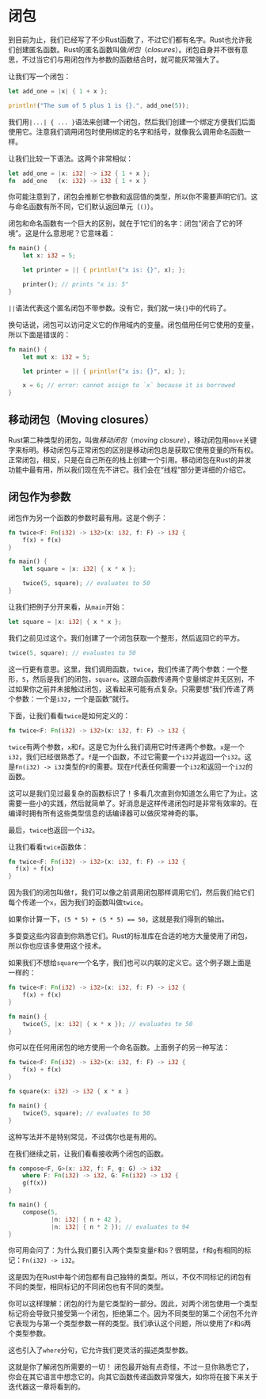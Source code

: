 # 闭包
到目前为止，我们已经写了不少Rust函数了，不过它们都有名字。Rust也允许我们创建匿名函数。Rust的匿名函数叫做*闭包*（*closures*）。闭包自身并不很有意思，不过当它们与用闭包作为参数的函数结合时，就可能灰常强大了。

让我们写一个闭包：
```rust
let add_one = |x| { 1 + x };

println!("The sum of 5 plus 1 is {}.", add_one(5));
```
我们用`|...| { ... }`语法来创建一个闭包，然后我们创建一个绑定方便我们后面使用它。注意我们调用闭包时使用绑定的名字和括号，就像我么调用命名函数一样。

让我们比较一下语法。这两个非常相似：
```rust
let add_one = |x: i32| -> i32 { 1 + x };
fn  add_one   (x: i32) -> i32 { 1 + x }
```
你可能注意到了，闭包会推断它参数和返回值的类型，所以你不需要声明它们。这与命名函数有所不同，它们默认返回单元（`()`）。

闭包和命名函数有一个巨大的区别，就在于1它们的名字：闭包“闭合了它的环境”。这是什么意思呢？它意味着：
```rust
fn main() {
    let x: i32 = 5;

    let printer = || { println!("x is: {}", x); };

    printer(); // prints "x is: 5"
}
```
`||`语法代表这个匿名闭包不带参数。没有它，我们就一块`{}`中的代码了。

换句话说，闭包可以访问定义它的作用域内的变量。闭包借用任何它使用的变量，所以下面是错误的：
```rust
fn main() {
    let mut x: i32 = 5;

    let printer = || { println!("x is: {}", x); };

    x = 6; // error: cannot assign to `x` because it is borrowed
}
```

## 移动闭包（Moving closures）
Rust第二种类型的闭包，叫做*移动闭包*（*moving closure*），移动闭包用`move`关键字来标明。移动闭包与正常闭包的区别是移动闭包总是获取它使用变量的所有权。正常闭包，相反，只是在自己所在的栈上创建一个引用。移动闭包在Rust的并发功能中最有用，所以我们现在先不讲它。我们会在“线程”部分更详细的介绍它。

## 闭包作为参数
闭包作为另一个函数的参数时最有用。这是个例子：
```rust
fn twice<F: Fn(i32) -> i32>(x: i32, f: F) -> i32 {
    f(x) + f(x)
}

fn main() {
    let square = |x: i32| { x * x };

    twice(5, square); // evaluates to 50
}
```
让我们把例子分开来看，从`main`开始：
```rust
let square = |x: i32| { x * x };
```
我们之前见过这个。我们创建了一个闭包获取一个整形，然后返回它的平方。
```rust
twice(5, square); // evaluates to 50
```
这一行更有意思。这里，我们调用函数，`twice`，我们传递了两个参数：一个整形，`5`，然后是我们的闭包，`square`。这跟向函数传递两个变量绑定并无区别，不过如果你之前并未接触过闭包，这看起来可能有点复杂。只需要想“我们传递了两个参数：一个是`i32`，一个是函数”就行。

下面，让我们看看`twice`是如何定义的：
```rust
fn twice<F: Fn(i32) -> i32>(x: i32, f: F) -> i32 {
```
`twice`有两个参数，`x`和`f`。这是它为什么我们调用它时传递两个参数。`x`是一个`i32`，我们已经很熟悉了。`f`是一个函数，不过它需要一个`i32`并返回一个`i32`。这是`Fn(i32) -> i32`类型的`F`的需要。现在`F`代表任何需要一个`i32`和返回一个`i32`的函数。

这可以是我们见过最复杂的函数标识了！多看几次直到你知道怎么用它了为止。这需要一些小的实践，然后就简单了。好消息是这样传递闭包时是非常有效率的。在编译时拥有所有这些类型信息的话编译器可以做灰常神奇的事。

最后，`twice`也返回一个`i32`。

让我们看看`twice`函数体：
```rust
fn twice<F: Fn(i32) -> i32>(x: i32, f: F) -> i32 {
  f(x) + f(x)
}
```
因为我们的闭包叫做`f`，我们可以像之前调用闭包那样调用它们，然后我们给它们每个传递一个`x`，因为我们的函数叫做`twice`。

如果你计算一下，`(5 * 5) + (5 * 5) == 50`，这就是我们得到的输出。

多耍耍这些内容直到你熟悉它们。Rust的标准库在合适的地方大量使用了闭包，所以你也应该多使用这个技术。

如果我们不想给`square`一个名字，我们也可以内联的定义它。这个例子跟上面是一样的：
```rust
fn twice<F: Fn(i32) -> i32>(x: i32, f: F) -> i32 {
    f(x) + f(x)
}

fn main() {
    twice(5, |x: i32| { x * x }); // evaluates to 50
}
```
你可以在任何用闭包的地方使用一个命名函数。上面例子的另一种写法：
```rust
fn twice<F: Fn(i32) -> i32>(x: i32, f: F) -> i32 {
    f(x) + f(x)
}

fn square(x: i32) -> i32 { x * x }

fn main() {
    twice(5, square); // evaluates to 50
}
```
这种写法并不是特别常见，不过偶尔也是有用的。

在我们继续之前，让我们看看接收两个闭包的函数。
```rust
fn compose<F, G>(x: i32, f: F, g: G) -> i32
    where F: Fn(i32) -> i32, G: Fn(i32) -> i32 {
    g(f(x))
}

fn main() {
    compose(5,
            |n: i32| { n + 42 },
            |n: i32| { n * 2 }); // evaluates to 94
}
```
你可用会问了：为什么我们要引入两个类型变量`F`和`G`？很明显，`f`和`g`有相同的标记：`Fn(i32) -> i32`。

这是因为在Rust中每个闭包都有自己独特的类型。所以，不仅不同标记的闭包有不同的类型，相同标记的不同闭包也有不同的类型。

你可以这样理解：闭包的行为是它类型的一部分。因此，对两个闭包使用一个类型标记将会导致只接受第一个闭包，拒绝第二个。因为不同类型的第二个闭包不允许它表现为与第一个类型参数一样的类型。我们承认这个问题，所以使用了`F`和`G`两个类型参数。

这也引入了`where`分句，它允许我们更灵活的描述类型参数。

这就是你了解闭包所需要的一切！ 闭包最开始有点奇怪，不过一旦你熟悉它了，你会在其它语言中想念它的。向其它函数传递函数异常强大，如你将在接下来关于迭代器这一章将看到的。
